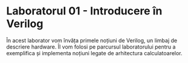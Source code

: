 # Laboratorul 01 - Introducere în Verilog

În acest laborator vom învăța primele noțiuni de Verilog, un limbaj de descriere hardware. Îl vom folosi pe parcursul laboratorului pentru a exemplifica și implementa noțiuni legate de arhitectura calculatoarelor.
